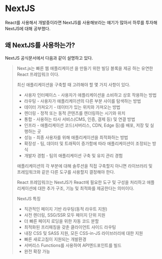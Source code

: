 # NextJS

React를 사용해서 개발중이라면 NextJS를 사용해보라는 얘기가 많아서 하루를 투자해 NextJS에 대해 공부했다.

## 왜 NextJS를 사용하는가?

NextJS 공식문서에서 다음과 같이 설명하고 있다.

> Next.js는 빠른 웹 애플리케이션 을 만들기 위한 빌딩 블록을 제공 하는 유연한 React 프레임워크 이다.
>
> 최신 애플리케이션을 구축할 때 고려해야 할 몇 가지 사항이 있다.
>
> - 사용자 인터페이스 - 사용자가 애플리케이션을 소비하고 상호 작용하는 방법
> - 라우팅 - 사용자가 애플리케이션의 다른 부분 사이를 탐색하는 방법
> - 데이터 가져오기 - 데이터가 있는 위치와 가져오는 방법
> - 렌더링 - 정적 또는 동적 콘텐츠를 렌더링하는 시기와 위치
> - 통합 - 사용하는 타사 서비스(CMS, 인증, 결제 등) 및 연결 방법
> - 인프라 - 애플리케이션 코드(서버리스, CDN, Edge 등)를 배포, 저장 및 실행하는 곳
> - 성능 - 최종 사용자를 위해 애플리케이션을 최적화하는 방법
> - 확장성 - 팀, 데이터 및 트래픽이 증가함에 따라 애플리케이션이 조정되는 방식
> - 개발자 경험 - 팀의 애플리케이션 구축 및 유지 관리 경험
>
> 애플리케이션의 각 부분에 대해 솔루션을 직접 구축할지 아니면 라이브러리 및 프레임워크와 같은 다른 도구를 사용할지 결정해야 한다.
>
> React 프레임워크는 NextJS가 React에 필요한 도구 및 구성을 처리하고 애플리케이션에 대한 추가 구조, 기능 및 최적화를 제공한다는 의미이다.
>
> NextJS 특징
>
> - 직관적인 페이지 기반 라우팅(동적 라우트 지원)
> - 사전 렌더링, SSG/SSR 모두 페이지 단위 지원
> - 더 빠른 페이지 로딩을 위한 자동 코드 분할
> - 최적화된 프리패칭을 갖춘 클라이언트 사이드 라우팅
> - 내장 CSS 및 SASS 지원, 모든 CSS-in-JS 라이브러리에 대한 지원
> - 빠른 새로고침이 지원되는 개발환경
> - 서버리스 Functions를 사용하여 API엔드포인트를 빌드
> - 완전 확장 가능
